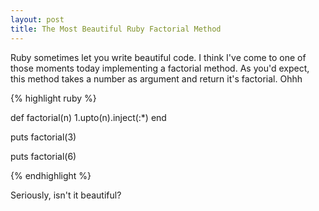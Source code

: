 ```yaml
---
layout: post
title: The Most Beautiful Ruby Factorial Method
---
```


<span class="drops">R</span>uby sometimes let you write beautiful code. I think I've come to one of those moments today implementing a factorial method. As you'd expect, this method takes a number as argument and return it's factorial. Ohhh

{% highlight ruby %}


def factorial(n)
  1.upto(n).inject(:*)
end

puts factorial(3)

puts factorial(6)

{% endhighlight %}


Seriously, isn't it beautiful?
